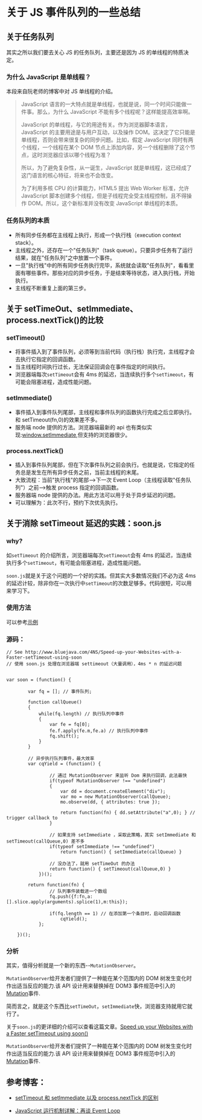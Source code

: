 # **关于 JS 事件队列的一些总结**

## **关于任务队列**

其实之所以我们要去关心 JS 的任务队列，主要还是因为 JS 的单线程的特质决定。

### **为什么 JavaScript 是单线程？**

本段来自阮老师的博客中对 JS 单线程的介绍。

> JavaScript 语言的一大特点就是单线程，也就是说，同一个时间只能做一件事。那么，为什么 JavaScript 不能有多个线程呢？这样能提高效率啊。
>
> JavaScript 的单线程，与它的用途有关。作为浏览器脚本语言，JavaScript 的主要用途是与用户互动，以及操作 DOM。这决定了它只能是单线程，否则会带来很复杂的同步问题。比如，假定 JavaScript 同时有两个线程，一个线程在某个 DOM 节点上添加内容，另一个线程删除了这个节点，这时浏览器应该以哪个线程为准？
>
> 所以，为了避免复杂性，从一诞生，JavaScript 就是单线程，这已经成了这门语言的核心特征，将来也不会改变。
>
> 为了利用多核 CPU 的计算能力，HTML5 提出 Web Worker 标准，允许 JavaScript 脚本创建多个线程，但是子线程完全受主线程控制，且不得操作 DOM。所以，这个新标准并没有改变 JavaScript 单线程的本质。

### **任务队列的本质**

* 所有同步任务都在主线程上执行，形成一个执行栈（execution context stack）。
* 主线程之外，还存在一个"任务队列"（task queue）。只要异步任务有了运行结果，就在"任务队列"之中放置一个事件。
* 一旦"执行栈"中的所有同步任务执行完毕，系统就会读取"任务队列"，看看里面有哪些事件。那些对应的异步任务，于是结束等待状态，进入执行栈，开始执行。
* 主线程不断重复上面的第三步。

## **关于 setTimeOut、setImmediate、process.nextTick()的比较**

### **setTimeout()**

* 将事件插入到了事件队列，必须等到当前代码（执行栈）执行完，主线程才会去执行它指定的回调函数。
* 当主线程时间执行过长，无法保证回调会在事件指定的时间执行。
* 浏览器端每次`setTimeout`会有 4ms 的延迟，当连续执行多个`setTimeout`，有可能会阻塞进程，造成性能问题。

### **setImmediate()**

* 事件插入到事件队列尾部，主线程和事件队列的函数执行完成之后立即执行。和 setTimeout(fn,0)的效果差不多。
* 服务端 node 提供的方法。浏览器端最新的 api 也有类似实现:[window.setImmediate](https://developer.mozilla.org/zh-CN/docs/Web/API/Window/setImmediate),但支持的浏览器很少。

### **process.nextTick()**

* 插入到事件队列尾部，但在下次事件队列之前会执行。也就是说，它指定的任务总是发生在所有异步任务之前，当前主线程的末尾。
* 大致流程：当前"执行栈"的尾部-->下一次 Event Loop（主线程读取"任务队列"）之前-->触发 process 指定的回调函数。
* 服务器端 node 提供的办法。用此方法可以用于处于异步延迟的问题。
* 可以理解为：此次不行，预约下次优先执行。

## **关于消除 setTimeout 延迟的实践：soon.js**

### **why?**

如`setTimeout` 的介绍所言，浏览器端每次`setTimeout`会有 4ms 的延迟，当连续执行多个`setTimeout`，有可能会阻塞进程，造成性能问题。

`soon.js`就是关于这个问题的一个好的实践。但其实大多数情况我们不必为这 4ms 的延迟计较，除非你在一次执行中`setTimeout`的次数足够多。代码很短，可以用来学习下。

### **使用方法**

可以参考[示例](https://jsfiddle.net/0tscgwe6/2/)

### **源码：**

```
// See http://www.bluejava.com/4NS/Speed-up-your-Websites-with-a-Faster-setTimeout-using-soon
// 使用 soon.js 处理在浏览器端 settimeout（大量调用），4ms * n 的延迟问题


var soon = (function() {

		var fq = []; // 事件队列;

		function callQueue()
		{
			while(fq.length) // 执行队列中事件
			{
				var fe = fq[0];
				fe.f.apply(fe.m,fe.a) // 执行队列中事件
				fq.shift();
			}
		}

        // 异步执行队列事件，最大效率
		var cqYield = (function() {

				// 通过 MutationObserver 来监听 Dom 来执行回调，此法最快
				if(typeof MutationObserver !== "undefined")
				{
					var dd = document.createElement("div");
					var mo = new MutationObserver(callQueue);
					mo.observe(dd, { attributes: true });

					return function(fn) { dd.setAttribute("a",0); } // trigger callback to
				}

				// 如果支持 setImmediate ，采取此策略，其实 setImmediate 和 setTimeout(callQueue,0) 差不多
				if(typeof setImmediate !== "undefined")
					return function() { setImmediate(callQueue) }

				// 没办法了，就用 setTimeOut 的办法
				return function() { setTimeout(callQueue,0) }
			})();

		return function(fn) {
                // 队列事件装载进一个数组
				fq.push({f:fn,a:[].slice.apply(arguments).splice(1),m:this});

				if(fq.length == 1) // 在添加第一个条目时，启动回调函数
					cqYield();
			};

	})();
```

### **分析**

其实，值得分析就是一个新的东西--`MutationObserver`。

`MutationObserver`给开发者们提供了一种能在某个范围内的 DOM 树发生变化时作出适当反应的能力.该 API 设计用来替换掉在 DOM3 事件规范中引入的[Mutation](https://developer.mozilla.org/zh-CN/docs/DOM/Mutation_events)事件.

简而言之，就是这个东西比`setTimeOut`，`setImmediate`快，浏览器支持就用它就行了。

关于`soon.js`的更详细的介绍可以查看这篇文章。[Speed up your Websites with a Faster setTimeout using soon()](http://www.bluejava.com/4NS/Speed-up-your-Websites-with-a-Faster-setTimeout-using-soon)

`MutationObserver`给开发者们提供了一种能在某个范围内的 DOM 树发生变化时作出适当反应的能力.该 API 设计用来替换掉在 DOM3 事件规范中引入的[Mutation](https://developer.mozilla.org/zh-CN/docs/DOM/Mutation_events)事件.

## **参考博客：**

* [setTimeout 和 setImmediate 以及 process.nextTick 的区别](http://www.cnblogs.com/cdwp8/p/4065846.html)

* [JavaScript 运行机制详解：再谈 Event Loop](http://www.ruanyifeng.com/blog/2014/10/event-loop.html)
